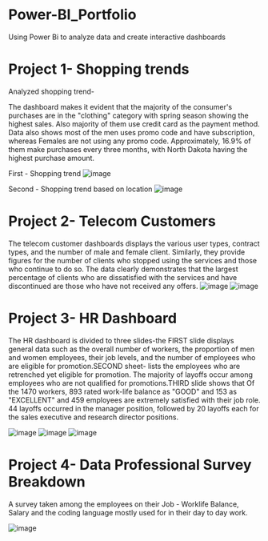 # Power-BI_Portfolio
Using Power Bi to analyze data and create interactive dashboards

# Project 1- Shopping trends
Analyzed shopping trend-

The dashboard makes it evident that the majority of the consumer's purchases are in the "clothing" category with spring season showing the highest sales. Also majority of them use credit card as the payment method. Data also shows most of the men uses promo code and have subscription, whereas Females are not using any promo code. Approximately, 16.9% of them make purchases every three months, with North Dakota having the highest purchase amount.

First - Shopping trend
![image](https://github.com/user-attachments/assets/5cd1302f-80a2-412b-8422-bb7cf226164f)

Second - Shopping trend based on location
![image](https://github.com/user-attachments/assets/c56db973-b4b9-4c2f-9510-3e4012e5f780)




# Project 2- Telecom Customers

The telecom customer dashboards displays the various user types, contract types, and the number of male and female client. Similarly,  they provide figures for the number of clients who stopped using the services and those who continue to do so. The data clearly demonstrates that the largest percentage of clients who are dissatisfied with the services and have discontinued are those who have not received any offers.
![image](https://github.com/user-attachments/assets/2714e80c-e94c-4a61-bee5-6cb201dfc8d1)
![image](https://github.com/user-attachments/assets/c200154e-6152-478f-b89c-8eb7ca12f258)




# Project 3- HR Dashboard

The HR  dashboard is divided to three slides-the FIRST slide displays general data such as the overall number of workers, the proportion of men and women employees, their job levels, and the number of employees who are eligible for promotion.SECOND sheet- lists the employees who are retrenched yet eligible for promotion. The majority of layoffs occur among employees who are not qualified for promotions.THIRD slide shows that Of the 1470 workers, 893 rated work-life balance as "GOOD" and 153 as "EXCELLENT" and 459 employees are extremely satisfied with their job role. 44 layoffs occurred in the manager position, followed by 20 layoffs each for the sales executive and research director positions.

![image](https://github.com/user-attachments/assets/773263f3-3007-4c55-950e-2690e735f2c0)
![image](https://github.com/user-attachments/assets/64186144-45bf-4639-aa84-cddae9532ed8)
![image](https://github.com/user-attachments/assets/be8feab7-f9ba-4a68-9172-5bdca4ebdf9d)

# Project 4- Data Professional Survey Breakdown

A survey taken among the employees on their Job - Worklife Balance, Salary and the coding language mostly used for in their day to day work.

![image](https://github.com/user-attachments/assets/d59d95c4-6d34-4d0f-9a43-6c217cc04c1a)


